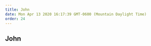 ```yaml
---
title: John
date: Mon Apr 13 2020 16:17:39 GMT-0600 (Mountain Daylight Time)
order: 24
---
```


## John